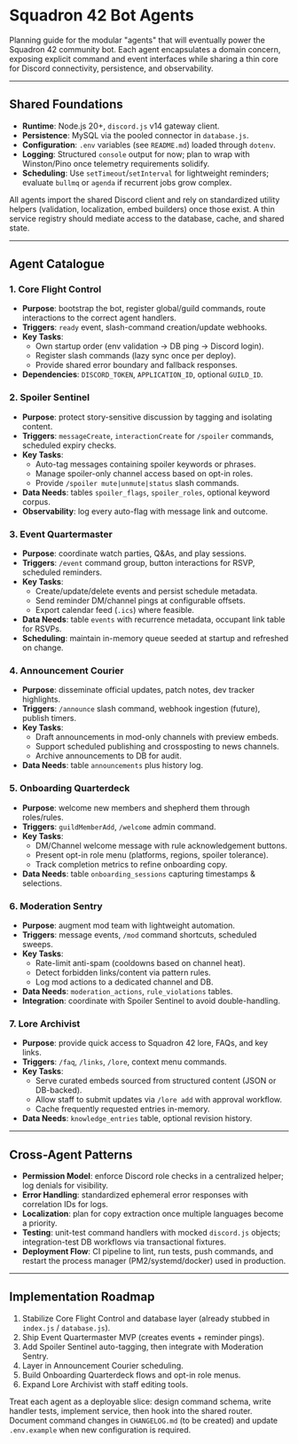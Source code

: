 # Squadron 42 Bot Agents

Planning guide for the modular "agents" that will eventually power the Squadron 42 community bot. Each agent encapsulates a domain concern, exposing explicit command and event interfaces while sharing a thin core for Discord connectivity, persistence, and observability.

---

## Shared Foundations
- **Runtime**: Node.js 20+, `discord.js` v14 gateway client.
- **Persistence**: MySQL via the pooled connector in `database.js`.
- **Configuration**: `.env` variables (see `README.md`) loaded through `dotenv`.
- **Logging**: Structured `console` output for now; plan to wrap with Winston/Pino once telemetry requirements solidify.
- **Scheduling**: Use `setTimeout`/`setInterval` for lightweight reminders; evaluate `bullmq` or `agenda` if recurrent jobs grow complex.

All agents import the shared Discord client and rely on standardized utility helpers (validation, localization, embed builders) once those exist. A thin service registry should mediate access to the database, cache, and shared state.

---

## Agent Catalogue

### 1. Core Flight Control
- **Purpose**: bootstrap the bot, register global/guild commands, route interactions to the correct agent handlers.
- **Triggers**: `ready` event, slash-command creation/update webhooks.
- **Key Tasks**:
  - Own startup order (env validation -> DB ping -> Discord login).
  - Register slash commands (lazy sync once per deploy).
  - Provide shared error boundary and fallback responses.
- **Dependencies**: `DISCORD_TOKEN`, `APPLICATION_ID`, optional `GUILD_ID`.

### 2. Spoiler Sentinel
- **Purpose**: protect story-sensitive discussion by tagging and isolating content.
- **Triggers**: `messageCreate`, `interactionCreate` for `/spoiler` commands, scheduled expiry checks.
- **Key Tasks**:
  - Auto-tag messages containing spoiler keywords or phrases.
  - Manage spoiler-only channel access based on opt-in roles.
  - Provide `/spoiler mute|unmute|status` slash commands.
- **Data Needs**: tables `spoiler_flags`, `spoiler_roles`, optional keyword corpus.
- **Observability**: log every auto-flag with message link and outcome.

### 3. Event Quartermaster
- **Purpose**: coordinate watch parties, Q&As, and play sessions.
- **Triggers**: `/event` command group, button interactions for RSVP, scheduled reminders.
- **Key Tasks**:
  - Create/update/delete events and persist schedule metadata.
  - Send reminder DM/channel pings at configurable offsets.
  - Export calendar feed (`.ics`) where feasible.
- **Data Needs**: table `events` with recurrence metadata, occupant link table for RSVPs.
- **Scheduling**: maintain in-memory queue seeded at startup and refreshed on change.

### 4. Announcement Courier
- **Purpose**: disseminate official updates, patch notes, dev tracker highlights.
- **Triggers**: `/announce` slash command, webhook ingestion (future), publish timers.
- **Key Tasks**:
  - Draft announcements in mod-only channels with preview embeds.
  - Support scheduled publishing and crossposting to news channels.
  - Archive announcements to DB for audit.
- **Data Needs**: table `announcements` plus history log.

### 5. Onboarding Quarterdeck
- **Purpose**: welcome new members and shepherd them through roles/rules.
- **Triggers**: `guildMemberAdd`, `/welcome` admin command.
- **Key Tasks**:
  - DM/Channel welcome message with rule acknowledgement buttons.
  - Present opt-in role menu (platforms, regions, spoiler tolerance).
  - Track completion metrics to refine onboarding copy.
- **Data Needs**: table `onboarding_sessions` capturing timestamps & selections.

### 6. Moderation Sentry
- **Purpose**: augment mod team with lightweight automation.
- **Triggers**: message events, `/mod` command shortcuts, scheduled sweeps.
- **Key Tasks**:
  - Rate-limit anti-spam (cooldowns based on channel heat).
  - Detect forbidden links/content via pattern rules.
  - Log mod actions to a dedicated channel and DB.
- **Data Needs**: `moderation_actions`, `rule_violations` tables.
- **Integration**: coordinate with Spoiler Sentinel to avoid double-handling.

### 7. Lore Archivist
- **Purpose**: provide quick access to Squadron 42 lore, FAQs, and key links.
- **Triggers**: `/faq`, `/links`, `/lore`, context menu commands.
- **Key Tasks**:
  - Serve curated embeds sourced from structured content (JSON or DB-backed).
  - Allow staff to submit updates via `/lore add` with approval workflow.
  - Cache frequently requested entries in-memory.
- **Data Needs**: `knowledge_entries` table, optional revision history.

---

## Cross-Agent Patterns
- **Permission Model**: enforce Discord role checks in a centralized helper; log denials for visibility.
- **Error Handling**: standardized ephemeral error responses with correlation IDs for logs.
- **Localization**: plan for copy extraction once multiple languages become a priority.
- **Testing**: unit-test command handlers with mocked `discord.js` objects; integration-test DB workflows via transactional fixtures.
- **Deployment Flow**: CI pipeline to lint, run tests, push commands, and restart the process manager (PM2/systemd/docker) used in production.

---

## Implementation Roadmap
1. Stabilize Core Flight Control and database layer (already stubbed in `index.js` / `database.js`).
2. Ship Event Quartermaster MVP (creates events + reminder pings).
3. Add Spoiler Sentinel auto-tagging, then integrate with Moderation Sentry.
4. Layer in Announcement Courier scheduling.
5. Build Onboarding Quarterdeck flows and opt-in role menus.
6. Expand Lore Archivist with staff editing tools.

Treat each agent as a deployable slice: design command schema, write handler tests, implement service, then hook into the shared router. Document command changes in `CHANGELOG.md` (to be created) and update `.env.example` when new configuration is required.
